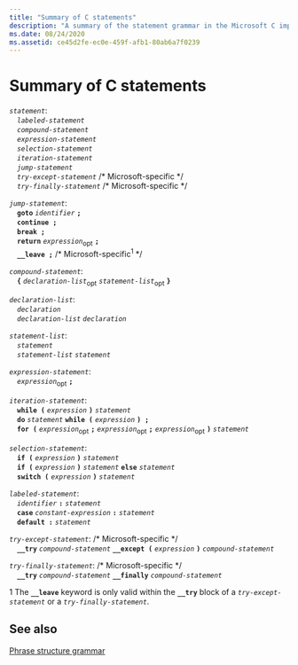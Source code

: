 ```yaml
---
title: "Summary of C statements"
description: "A summary of the statement grammar in the Microsoft C implementation."
ms.date: 08/24/2020
ms.assetid: ce45d2fe-ec0e-459f-afb1-80ab6a7f0239
---
```

# Summary of C statements

*`statement`*:<br/>
&emsp;*`labeled-statement`*<br/>
&emsp;*`compound-statement`*<br/>
&emsp;*`expression-statement`*<br/>
&emsp;*`selection-statement`*<br/>
&emsp;*`iteration-statement`*<br/>
&emsp;*`jump-statement`*<br/>
&emsp;*`try-except-statement`* /\* Microsoft-specific \*/<br/>
&emsp;*`try-finally-statement`* /\* Microsoft-specific \*/

*`jump-statement`*:<br/>
&emsp;**`goto`** *`identifier`* **`;`**<br/>
&emsp;**`continue ;`**<br/>
&emsp;**`break ;`**<br/>
&emsp;**`return`** *`expression`*<sub>opt</sub> **`;`**<br/>
&emsp;**`__leave ;`** /\* Microsoft-specific<sup>1</sup> \*/

*`compound-statement`*:<br/>
&emsp;**`{`** *`declaration-list`*<sub>opt</sub> *`statement-list`*<sub>opt</sub> **`}`**

*`declaration-list`*:<br/>
&emsp;*`declaration`*<br/>
&emsp;*`declaration-list`* *`declaration`*

*`statement-list`*:<br/>
&emsp;*`statement`*<br/>
&emsp;*`statement-list`* *`statement`*

*`expression-statement`*:<br/>
&emsp;*`expression`*<sub>opt</sub> **`;`**

*`iteration-statement`*:<br/>
&emsp;**`while (`** *`expression`* **`)`** *`statement`*<br/>
&emsp;**`do`** *`statement`* **`while (`** *`expression`* **`) ;`**<br/>
&emsp;**`for (`** *`expression`*<sub>opt</sub> **`;`** *`expression`*<sub>opt</sub> **`;`** *`expression`*<sub>opt</sub> **`)`** *`statement`*

*`selection-statement`*:<br/>
&emsp;**`if (`** *`expression`* **`)`** *`statement`*<br/>
&emsp;**`if (`** *`expression`* **`)`** *`statement`* **`else`** *`statement`*<br/>
&emsp;**`switch (`** *`expression`* **`)`** *`statement`*

*`labeled-statement`*:<br/>
&emsp;*`identifier`* **`:`** *`statement`*<br/>
&emsp;**`case`** *`constant-expression`* **`:`** *`statement`*<br/>
&emsp;**`default :`** *`statement`*

*`try-except-statement`*: /\* Microsoft-specific \*/<br/>
&emsp;**`__try`** *`compound-statement`* **`__except (`** *`expression`* **`)`** *`compound-statement`*

*`try-finally-statement`*: /\* Microsoft-specific \*/<br/>
&emsp;**`__try`** *`compound-statement`* **`__finally`** *`compound-statement`*

1 The **`__leave`** keyword is only valid within the **`__try`** block of a *`try-except-statement`* or a *`try-finally-statement`*.

## See also

[Phrase structure grammar](../c-language/phrase-structure-grammar.md)
